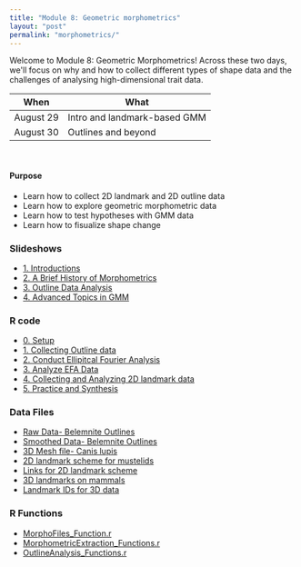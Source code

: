 ```yaml
---
title: "Module 8: Geometric morphometrics"
layout: "post" 
permalink: "morphometrics/"
---
```


Welcome to Module 8: Geometric Morphometrics! Across these two days, we'll focus on why and how to collect different types of shape data and the challenges of analysing high-dimensional trait data. 


| When   | What                                                                 |
|--------|----------------------------------------------------------------------|
| August 29 | Intro and landmark-based GMM                                         |
| August 30 | Outlines and beyond                                                  |


<br>

#### Purpose
- Learn how to collect 2D landmark and 2D outline data
- Learn how to explore geometric morphometric data 
- Learn how to test hypotheses with GMM data
- Learn how to fisualize shape change

### Slideshows
- [1. Introductions]({{site.baseurl}}/data/morphometrics/powerpoints/1_Who_Am_I.pptx)
- [2. A Brief History of Morphometrics]({{site.baseurl}}/data/morphometrics/powerpoints/2_A_Brief_History_of_Morphometrics.pdf)
- [3. Outline Data Analysis]({{site.baseurl}}/data/morphometrics/powerpoints/3_Outline_Analysis.pptx)
- [4. Advanced Topics in GMM]({{site.baseurl}}/data/morphometrics/powerpoints/4_Advanced_GMM.pptx)

### R code

- [0. Setup]({{site.baseurl}}/data/morphometrics/exercises/0_Setup.pdf)
- [1. Collecting Outline data]({{site.baseurl}}/data/morphometrics/exercises/1_Outline_Data_Collection.pdf)
- [2. Conduct Ellipitcal Fourier Analysis]({{site.baseurl}}/data/morphometrics/exercises/2_Ellipitcal_Fourier.pdf)
- [3. Analyze EFA Data]({{site.baseurl}}/data/morphometrics/exercises/3_%20Analyzing_Outline_Data.pdf)
- [4. Collecting and Analyzing 2D landmark data]({{site.baseurl}}/data/morphometrics/exercises/4_Collecting_and_Analyzing_Landmark_Data.pdf)
- [5. Practice and Synthesis]({{site.baseurl}}/data/morphometrics/exercises/5_Practicing_with_3D_Landmark_Data.pdf)

### Data Files

- [Raw Data- Belemnite Outlines]({{site.baseurl}}/data/morphometrics/Data/Belemnite_Data.txt)
- [Smoothed Data- Belemnite Outlines]({{site.baseurl}}/data/morphometrics/Data/Belemnite_SmoothedOutline.nts)
- [3D Mesh file- Canis lupis]({{site.baseurl}}/data/morphometrics/Data/Canis_lupus.ply)
- [2D landmark scheme for mustelids]({{site.baseurl}}/data/morphometrics/Data/landmark_scheme.txt)
- [Links for 2D landmark scheme]({{site.baseurl}}/data/morphometrics/Data/links.csv)
- [3D landmarks on mammals]({{site.baseurl}}/data/morphometrics/Data/mammals.csv)
- [Landmark IDs for 3D data]({{site.baseurl}}/data/morphometrics/Data/mammal_3d_fixed_points.csv)

### R Functions

- [MorphoFiles_Function.r]({{site.baseurl}}/data/morphometrics/utility_functions/MorphoFiles_Function.r)
- [MorphometricExtraction_Functions.r]({{site.baseurl}}/data/morphometrics/Data/MorphometricExtraction_Functions.r)
- [OutlineAnalysis_Functions.r]({{site.baseurl}}/data/morphometrics/Data/OutlineAnalysis_Functions.r)
